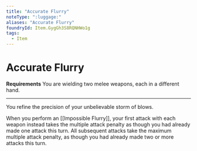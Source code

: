 ```yaml
---
title: "Accurate Flurry"
noteType: ":luggage:"
aliases: "Accurate Flurry"
foundryId: Item.GygGh3S8RQNHWo1g
tags:
  - Item
---
```


# Accurate Flurry

**Requirements** You are wielding two melee weapons, each in a different hand.

* * *

You refine the precision of your unbelievable storm of blows.

When you perform an [[Impossible Flurry]], your first attack with each weapon instead takes the multiple attack penalty as though you had already made one attack this turn. All subsequent attacks take the maximum multiple attack penalty, as though you had already made two or more attacks this turn.
